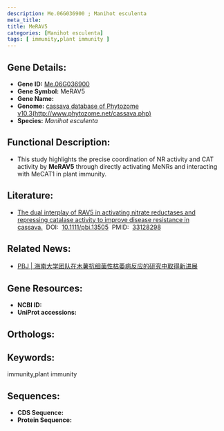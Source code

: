 ```yaml
---
description: Me.06G036900 ; Manihot esculenta
meta_title:
title: MeRAV5
categories: [Manihot esculenta]
tags: [ immunity,plant immunity ]
---
```


## Gene Details:
- **Gene ID:**	[Me.06G036900]()
- **Gene Symbol:** MeRAV5
- **Gene Name:** 
- **Genome:** [cassava database of Phytozome v10.3(http://www.phytozome.net/cassava.php)]()
- **Species:** *Manihot esculenta*

## Functional Description:
   - This study highlights the precise coordination of NR activity and CAT activity by **MeRAV5** through directly activating MeNRs and interacting with MeCAT1 in plant immunity.

## Literature:
   - [The dual interplay of RAV5 in activating nitrate reductases and repressing catalase activity to improve disease resistance in cassava.]( https://onlinelibrary.wiley.com/doi/10.1111/pbi.13505)&nbsp;&nbsp;DOI:&nbsp;&nbsp;[10.1111/pbi.13505](https://onlinelibrary.wiley.com/doi/10.1111/pbi.13505)&nbsp;&nbsp;PMID:&nbsp;&nbsp;[33128298](https://pubmed.ncbi.nlm.nih.gov/33128298/)

## Related News:
   - [PBJ | 海南大学团队在木薯抗细菌性枯萎病反应的研究中取得新进展](https://mp.weixin.qq.com/s?__biz=Mzg3MDEwNDEyMg==&mid=2247499300&idx=1&sn=1d9ec07d6af4217feb1cc2c0e385bcb8&chksm=ce905371f9e7da67f25273b7ff3976aa4f97741c912bb53ba471ccec6e4e303e92c8948297d6&scene=27#wechat_redirect)

## Gene Resources:
- **NCBI ID:** [](https://www.ncbi.nlm.nih.gov/gene/?term=)
- **UniProt accessions:** [](https://www.uniprot.org/uniprotkb//entry)

## Orthologs:


## Keywords:
immunity,plant immunity

## Sequences:
- **CDS Sequence:**
- **Protein Sequence:**

